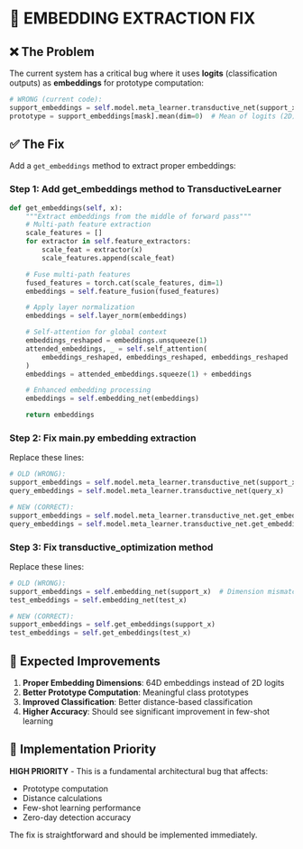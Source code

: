 # 🔧 EMBEDDING EXTRACTION FIX

## **❌ The Problem**

The current system has a critical bug where it uses **logits** (classification outputs) as **embeddings** for prototype computation:

```python
# WRONG (current code):
support_embeddings = self.model.meta_learner.transductive_net(support_x)  # Returns logits!
prototype = support_embeddings[mask].mean(dim=0)  # Mean of logits (2D)
```

## **✅ The Fix**

Add a `get_embeddings` method to extract proper embeddings:

### **Step 1: Add get_embeddings method to TransductiveLearner**

```python
def get_embeddings(self, x):
    """Extract embeddings from the middle of forward pass"""
    # Multi-path feature extraction
    scale_features = []
    for extractor in self.feature_extractors:
        scale_feat = extractor(x)
        scale_features.append(scale_feat)

    # Fuse multi-path features
    fused_features = torch.cat(scale_features, dim=1)
    embeddings = self.feature_fusion(fused_features)

    # Apply layer normalization
    embeddings = self.layer_norm(embeddings)

    # Self-attention for global context
    embeddings_reshaped = embeddings.unsqueeze(1)
    attended_embeddings, _ = self.self_attention(
        embeddings_reshaped, embeddings_reshaped, embeddings_reshaped
    )
    embeddings = attended_embeddings.squeeze(1) + embeddings

    # Enhanced embedding processing
    embeddings = self.embedding_net(embeddings)

    return embeddings
```

### **Step 2: Fix main.py embedding extraction**

Replace these lines:

```python
# OLD (WRONG):
support_embeddings = self.model.meta_learner.transductive_net(support_x)
query_embeddings = self.model.meta_learner.transductive_net(query_x)

# NEW (CORRECT):
support_embeddings = self.model.meta_learner.transductive_net.get_embeddings(support_x)
query_embeddings = self.model.meta_learner.transductive_net.get_embeddings(query_x)
```

### **Step 3: Fix transductive_optimization method**

Replace these lines:

```python
# OLD (WRONG):
support_embeddings = self.embedding_net(support_x)  # Dimension mismatch!
test_embeddings = self.embedding_net(test_x)

# NEW (CORRECT):
support_embeddings = self.get_embeddings(support_x)
test_embeddings = self.get_embeddings(test_x)
```

## **🎯 Expected Improvements**

1. **Proper Embedding Dimensions**: 64D embeddings instead of 2D logits
2. **Better Prototype Computation**: Meaningful class prototypes
3. **Improved Classification**: Better distance-based classification
4. **Higher Accuracy**: Should see significant improvement in few-shot learning

## **🚀 Implementation Priority**

**HIGH PRIORITY** - This is a fundamental architectural bug that affects:

- Prototype computation
- Distance calculations
- Few-shot learning performance
- Zero-day detection accuracy

The fix is straightforward and should be implemented immediately.



